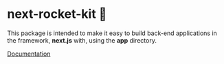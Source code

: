 
# next-rocket-kit 🚀

This package is intended to make it easy to build back-end applications in the framework, **next.js** with, using the **app** directory.

[Documentation](https://leomerida15.github.io/next-rocket-kit/)
